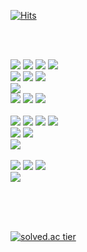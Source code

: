 [![Hits](https://hits.seeyoufarm.com/api/count/incr/badge.svg?url=https%3A%2F%2Fgithub.com%2Fmrnglory%2Fhit-counter&count_bg=%23E2C1FF&title_bg=%23E2C1FF&icon=&icon_color=%23C9C9C9&title=hits&edge_flat=true)](https://hits.seeyoufarm.com)

<br/><br/>
<p>
<img src="https://img.shields.io/badge/C-A8B9CC?style=flat-square&logo=C&logoColor=white"/>
<img src="https://img.shields.io/badge/C++-00599C?style=flat-square&logo=C%2B%2B&logoColor=white"/>
<img src="https://img.shields.io/badge/Java-007396?style=flat-square&logo=Java&logoColor=white"/>
<img src="https://img.shields.io/badge/Python-3776AB?style=flat-square&logo=Python&logoColor=white"/>
<br/>
<img src="https://img.shields.io/badge/Docker-2496ED?style=flat-square&logo=Docker&logoColor=white"/>
<img src="https://img.shields.io/badge/MariaDB-003545?style=flat-square&logo=MariaDB&logoColor=white"/>
<img src="https://img.shields.io/badge/SpringBoot-6DB33F?style=flat-square&logo=Spring&logoColor=white"/>
<br/>
<img src="https://img.shields.io/badge/PyTorch-EE4C2C?style=flat-square&logo=PyTorch&logoColor=white"/>
<br/>
<img src="https://img.shields.io/badge/HTML5-E34F26?style=flat-square&logo=HTML5&logoColor=white"/>
<img src="https://img.shields.io/badge/CSS3-1572B6?style=flat-square&logo=CSS3&logoColor=white"/>
<img src="https://img.shields.io/badge/JavaScript-F7DF1E?style=flat-square&logo=JavaScript&logoColor=white"/>
<br/><br/>
<img src="https://img.shields.io/badge/Windows-0078D6?style=flat-square&logo=Windows&logoColor=white"/>
<img src="https://img.shields.io/badge/Ubuntu-E95420?style=flat-square&logo=Ubuntu&logoColor=white"/>
<img src="https://img.shields.io/badge/CentOS-262577?style=flat-square&logo=CentOS&logoColor=white"/>
<img src="https://img.shields.io/badge/Solaris-000000?style=flat-square&logo=-&logoColor=white"/>
<br/>
<img src="https://img.shields.io/badge/Raspberry Pi-C51A4A?style=flat-square&logo=Raspberry-Pi&logoColor=white"/>
<img src="https://img.shields.io/badge/Arduino-00979D?style=flat-square&logo=Arduino&logoColor=white"/>
<br/>
<img src="https://img.shields.io/badge/Jupyter-F37626?style=flat-square&logo=Jupyter&logoColor=white"/>
<br/><br/>
<img src="https://img.shields.io/badge/JetBrains-000000?style=flat-square&logo=JetBrains&logoColor=white"/>
<img src="https://img.shields.io/badge/Visual Studio-5C2D91?style=flat-square&logo=Visual-Studio&logoColor=white"/>
<img src="https://img.shields.io/badge/Eclipse IDE-2C2255?style=flat-square&logo=Eclipse-IDE&logoColor=white"/>
<br/>
<img src="https://img.shields.io/badge/VMware-607078?style=flat-square&logo=VMware&logoColor=white"/>
</p>
<br/><br/><br/>
  
<a href="https://solved.ac/mrnglory">![solved.ac tier](http://mazassumnida.wtf/api/v2/generate_badge?boj=mrnglory)</a>
